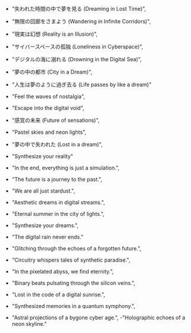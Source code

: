 - "失われた時間の中で夢を見る (Dreaming in Lost Time)",
- "無限の回廊をさまよう (Wandering in Infinite Corridors)",
- "現実は幻想 (Reality is an Illusion)",
- "サイバースペースの孤独 (Loneliness in Cyberspace)",
- "デジタルの海に溺れる (Drowning in the Digital Sea)",
- "夢の中の都市 (City in a Dream)",
- "人生は夢のように過ぎ去る (Life passes by like a dream)"



- "Feel the waves of nostalgia",
- "Escape into the digital void",
- "感覚の未来 (Future of sensations)",
- "Pastel skies and neon lights",
- "夢の中で失われた (Lost in a dream)",
- "Synthesize your reality"


- "In the end, everything is just a simulation.",
- "The future is a journey to the past.",
- "We are all just stardust.",
- "Aesthetic dreams in digital streams.",
- "Eternal summer in the city of lights.",
- "Synthesize your dreams.",
- "The digital rain never ends."


- "Glitching through the echoes of a forgotten future.",
- "Circuitry whispers tales of synthetic paradise.",
- "In the pixelated abyss, we find eternity.",
- "Binary beats pulsating through the silicon veins.",
- "Lost in the code of a digital sunrise.",
- "Synthesized memories in a quantum symphony.",
- "Astral projections of a bygone cyber age.",
-"Holographic echoes of a neon skyline."
